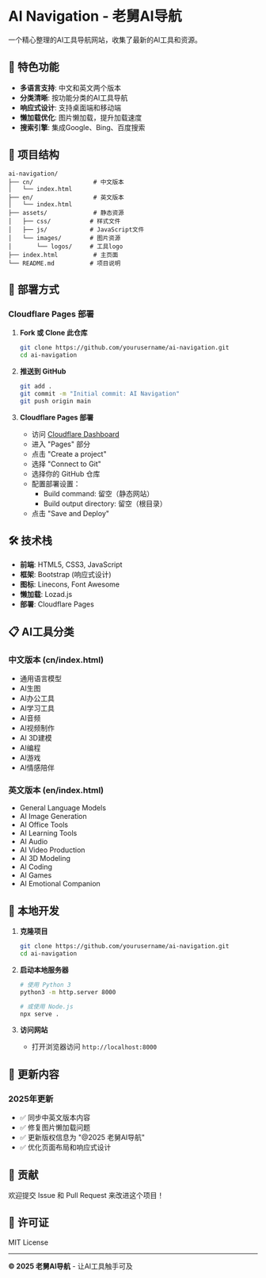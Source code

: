 # AI Navigation - 老舅AI导航

一个精心整理的AI工具导航网站，收集了最新的AI工具和资源。

## 🌟 特色功能

- **多语言支持**: 中文和英文两个版本
- **分类清晰**: 按功能分类的AI工具导航
- **响应式设计**: 支持桌面端和移动端
- **懒加载优化**: 图片懒加载，提升加载速度
- **搜索引擎**: 集成Google、Bing、百度搜索

## 📁 项目结构

```
ai-navigation/
├── cn/                 # 中文版本
│   └── index.html
├── en/                 # 英文版本
│   └── index.html
├── assets/             # 静态资源
│   ├── css/           # 样式文件
│   ├── js/            # JavaScript文件
│   └── images/        # 图片资源
│       └── logos/     # 工具logo
├── index.html          # 主页面
└── README.md          # 项目说明
```

## 🚀 部署方式

### Cloudflare Pages 部署

1. **Fork 或 Clone 此仓库**
   ```bash
   git clone https://github.com/yourusername/ai-navigation.git
   cd ai-navigation
   ```

2. **推送到 GitHub**
   ```bash
   git add .
   git commit -m "Initial commit: AI Navigation"
   git push origin main
   ```

3. **Cloudflare Pages 部署**
   - 访问 [Cloudflare Dashboard](https://dash.cloudflare.com/)
   - 进入 "Pages" 部分
   - 点击 "Create a project"
   - 选择 "Connect to Git"
   - 选择你的 GitHub 仓库
   - 配置部署设置：
     - Build command: 留空（静态网站）
     - Build output directory: 留空（根目录）
   - 点击 "Save and Deploy"

## 🛠️ 技术栈

- **前端**: HTML5, CSS3, JavaScript
- **框架**: Bootstrap (响应式设计)
- **图标**: Linecons, Font Awesome
- **懒加载**: Lozad.js
- **部署**: Cloudflare Pages

## 📋 AI工具分类

### 中文版本 (cn/index.html)
- 通用语言模型
- AI生图
- AI办公工具
- AI学习工具
- AI音频
- AI视频制作
- AI 3D建模
- AI编程
- AI游戏
- AI情感陪伴

### 英文版本 (en/index.html)
- General Language Models
- AI Image Generation
- AI Office Tools
- AI Learning Tools
- AI Audio
- AI Video Production
- AI 3D Modeling
- AI Coding
- AI Games
- AI Emotional Companion

## 🔧 本地开发

1. **克隆项目**
   ```bash
   git clone https://github.com/yourusername/ai-navigation.git
   cd ai-navigation
   ```

2. **启动本地服务器**
   ```bash
   # 使用 Python 3
   python3 -m http.server 8000
   
   # 或使用 Node.js
   npx serve .
   ```

3. **访问网站**
   - 打开浏览器访问 `http://localhost:8000`

## 📝 更新内容

### 2025年更新
- ✅ 同步中英文版本内容
- ✅ 修复图片懒加载问题
- ✅ 更新版权信息为 "@2025 老舅AI导航"
- ✅ 优化页面布局和响应式设计

## 🤝 贡献

欢迎提交 Issue 和 Pull Request 来改进这个项目！

## 📄 许可证

MIT License

---

**© 2025 老舅AI导航** - 让AI工具触手可及


